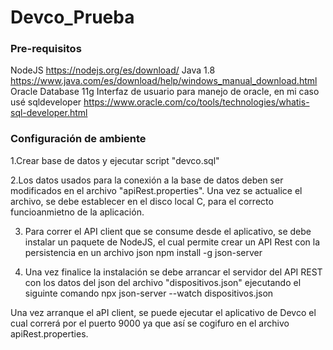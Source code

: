 # Devco_Prueba

### Pre-requisitos
NodeJS https://nodejs.org/es/download/
Java 1.8 https://www.java.com/es/download/help/windows_manual_download.html
Oracle Database 11g 
Interfaz de usuario para manejo de oracle, en mi caso usé sqldeveloper https://www.oracle.com/co/tools/technologies/whatis-sql-developer.html


### Configuración de ambiente
1.Crear base de datos y ejecutar script "devco.sql"

2.Los datos usados para la conexión a la base de datos deben ser modificados en el archivo "apiRest.properties". 
Una vez se actualice el archivo, se debe establecer en el disco local C, para el correcto funcioanmietno de la aplicación.

3. Para correr el API client que se consume desde el aplicativo, se debe instalar un paquete de NodeJS, el 
cual permite crear un API Rest con la persistencia en un archivo json
npm install -g json-server


4. Una vez finalice la instalación se debe arrancar el servidor del API REST con los datos del json del archivo "dispositivos.json" ejecutando el siguinte comando
npx json-server --watch dispositivos.json

 Una vez arranque el aPI client, se puede ejecutar el aplicativo de Devco el cual correrá por el puerto 9000 ya que así se cogifuro en el archivo apiRest.properties.

